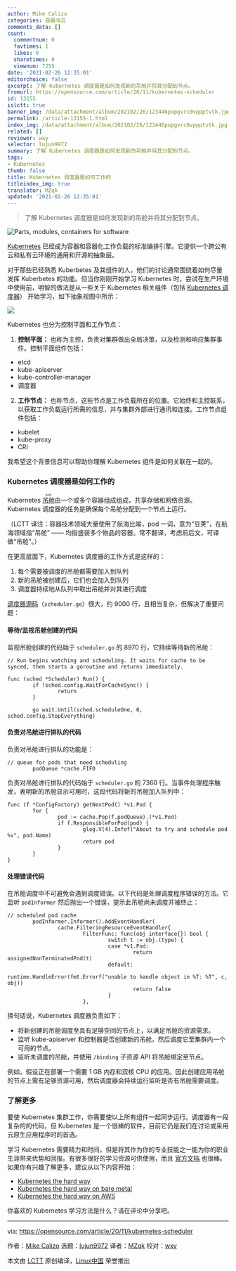 ```yaml
---
author: Mike Calizo
categories: 容器与云
comments_data: []
count:
  commentnum: 0
  favtimes: 1
  likes: 0
  sharetimes: 0
  viewnum: 7255
date: '2021-02-26 12:35:01'
editorchoice: false
excerpt: 了解 Kubernetes 调度器是如何发现新的吊舱并将其分配到节点。
fromurl: https://opensource.com/article/20/11/kubernetes-scheduler
id: 13155
islctt: true
banner_img: /data/attachment/album/202102/26/123446popgvrc0vppptvtk.jpg
permalink: /article-13155-1.html
index_img: /data/attachment/album/202102/26/123446popgvrc0vppptvtk.jpg.thumb.jpg
related: []
reviewer: wxy
selector: lujun9972
summary: 了解 Kubernetes 调度器是如何发现新的吊舱并将其分配到节点。
tags:
- Kubernetes
thumb: false
title: Kubernetes 调度器是如何工作的
titleindex_img: true
translator: MZqk
updated: '2021-02-26 12:35:01'
---
```



> 
> 了解 Kubernetes 调度器是如何发现新的吊舱并将其分配到节点。
> 
> 
> 


![](/data/attachment/album/202102/26/123446popgvrc0vppptvtk.jpg "Parts, modules, containers for software")


[Kubernetes](https://kubernetes.io/) 已经成为容器和容器化工作负载的标准编排引擎。它提供一个跨公有云和私有云环境的通用和开源的抽象层。


对于那些已经熟悉 Kuberbetes 及其组件的人，他们的讨论通常围绕着如何尽量发挥 Kuberbetes 的功能。但当你刚刚开始学习 Kubernetes 时，尝试在生产环境中使用前，明智的做法是从一些关于 Kubernetes 相关组件（包括 [Kubernetes 调度器](https://kubernetes.io/docs/concepts/scheduling-eviction/kube-scheduler/)） 开始学习，如下抽象视图中所示：


![](/data/attachment/album/202102/26/123502gj4x8x7vg35y88vb.png)


Kubernetes 也分为控制平面和工作节点：


1. **控制平面：** 也称为主控，负责对集群做出全局决策，以及检测和响应集群事件。控制平面组件包括：


* etcd
* kube-apiserver
* kube-controller-manager
* 调度器


2. **工作节点：** 也称节点，这些节点是工作负载所在的位置。它始终和主控联系，以获取工作负载运行所需的信息，并与集群外部进行通讯和连接。工作节点组件包括：


* kubelet
* kube-proxy
* CRI


我希望这个背景信息可以帮助你理解 Kubernetes 组件是如何关联在一起的。


### Kubernetes 调度器是如何工作的


Kubernetes <ruby> <a href="https://kubernetes.io/docs/concepts/workloads/pods/">  吊舱 </a> <rt>  pod </rt></ruby> 由一个或多个容器组成组成，共享存储和网络资源。Kubernetes 调度器的任务是确保每个吊舱分配到一个节点上运行。


（LCTT 译注：容器技术领域大量使用了航海比喻，pod 一词，意为“豆荚”，在航海领域指“吊舱” —— 均指盛装多个物品的容器。常不翻译，考虑前后文，可译做“吊舱”。）


在更高层面下，Kubernetes 调度器的工作方式是这样的：


1. 每个需要被调度的吊舱都需要加入到队列
2. 新的吊舱被创建后，它们也会加入到队列
3. 调度器持续地从队列中取出吊舱并对其进行调度


[调度器源码](https://github.com/kubernetes/kubernetes/blob/e4551d50e57c089aab6f67333412d3ca64bc09ae/plugin/pkg/scheduler/scheduler.go)（`scheduler.go`）很大，约 9000 行，且相当复杂，但解决了重要问题：


#### 等待/监视吊舱创建的代码


监视吊舱创建的代码始于 `scheduler.go` 的 8970 行，它持续等待新的吊舱：



```
// Run begins watching and scheduling. It waits for cache to be synced, then starts a goroutine and returns immediately.

func (sched *Scheduler) Run() {
        if !sched.config.WaitForCacheSync() {
                return
        }

        go wait.Until(sched.scheduleOne, 0, sched.config.StopEverything)

```

#### 负责对吊舱进行排队的代码


负责对吊舱进行排队的功能是：



```
// queue for pods that need scheduling
        podQueue *cache.FIFO

```

负责对吊舱进行排队的代码始于 `scheduler.go` 的 7360 行。当事件处理程序触发，表明新的吊舱显示可用时，这段代码将新的吊舱加入队列中：



```
func (f *ConfigFactory) getNextPod() *v1.Pod {
        for {
                pod := cache.Pop(f.podQueue).(*v1.Pod)
                if f.ResponsibleForPod(pod) {
                        glog.V(4).Infof("About to try and schedule pod %v", pod.Name)
                        return pod
                }
        }
}

```

#### 处理错误代码


在吊舱调度中不可避免会遇到调度错误。以下代码是处理调度程序错误的方法。它监听 `podInformer` 然后抛出一个错误，提示此吊舱尚未调度并被终止：



```
// scheduled pod cache
        podInformer.Informer().AddEventHandler(
                cache.FilteringResourceEventHandler{
                        FilterFunc: func(obj interface{}) bool {
                                switch t := obj.(type) {
                                case *v1.Pod:
                                        return assignedNonTerminatedPod(t)
                                default:
                                        runtime.HandleError(fmt.Errorf("unable to handle object in %T: %T", c, obj))
                                        return false
                                }
                        },

```

换句话说，Kubernetes 调度器负责如下：


* 将新创建的吊舱调度至具有足够空间的节点上，以满足吊舱的资源需求。
* 监听 kube-apiserver 和控制器是否创建新的吊舱，然后调度它至集群内一个可用的节点。
* 监听未调度的吊舱，并使用 `/binding` 子资源 API 将吊舱绑定至节点。


例如，假设正在部署一个需要 1 GB 内存和双核 CPU 的应用。因此创建应用吊舱的节点上需有足够资源可用，然后调度器会持续运行监听是否有吊舱需要调度。


### 了解更多


要使 Kubernetes 集群工作，你需要使以上所有组件一起同步运行。调度器有一段复杂的的代码，但 Kubernetes 是一个很棒的软件，目前它仍是我们在讨论或采用云原生应用程序时的首选。


学习 Kubernetes 需要精力和时间，但是将其作为你的专业技能之一能为你的职业生涯带来优势和回报。有很多很好的学习资源可供使用，而且 [官方文档](https://kubernetes.io/docs/home/) 也很棒。如果你有兴趣了解更多，建议从以下内容开始：


* [Kubernetes the hard way](https://github.com/kelseyhightower/kubernetes-the-hard-way)
* [Kubernetes the hard way on bare metal](https://github.com/Praqma/LearnKubernetes/blob/master/kamran/Kubernetes-The-Hard-Way-on-BareMetal.md)
* [Kubernetes the hard way on AWS](https://github.com/Praqma/LearnKubernetes/blob/master/kamran/Kubernetes-The-Hard-Way-on-AWS.md)


你喜欢的 Kubernetes 学习方法是什么？请在评论中分享吧。




---


via: <https://opensource.com/article/20/11/kubernetes-scheduler>


作者：[Mike Calizo](https://opensource.com/users/mcalizo) 选题：[lujun9972](https://github.com/lujun9972) 译者：[MZqk](https://github.com/MZqk) 校对：[wxy](https://github.com/wxy)


本文由 [LCTT](https://github.com/LCTT/TranslateProject) 原创编译，[Linux中国](https://linux.cn/) 荣誉推出